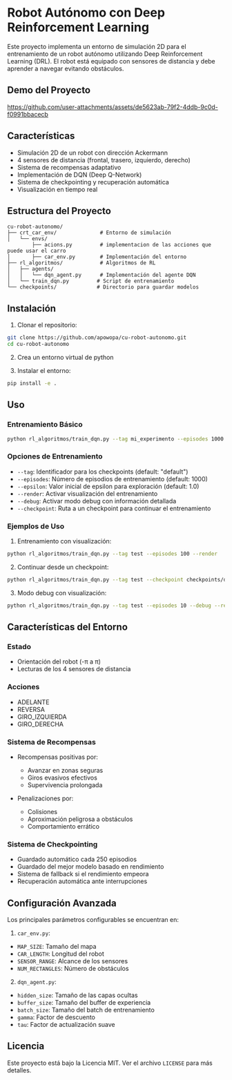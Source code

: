 # Robot Autónomo con Deep Reinforcement Learning

Este proyecto implementa un entorno de simulación 2D para el entrenamiento de un robot autónomo utilizando Deep Reinforcement Learning (DRL). El robot está equipado con sensores de distancia y debe aprender a navegar evitando obstáculos.

## Demo del Proyecto

https://github.com/user-attachments/assets/de5623ab-79f2-4ddb-9c0d-f0991bbacecb

## Características

-  Simulación 2D de un robot con dirección Ackermann
-  4 sensores de distancia (frontal, trasero, izquierdo, derecho)
-  Sistema de recompensas adaptativo
-  Implementación de DQN (Deep Q-Network)
-  Sistema de checkpointing y recuperación automática
-  Visualización en tiempo real

## Estructura del Proyecto

```
cu-robot-autonomo/
├── crt_car_env/              # Entorno de simulación
│   └── envs/
        ├── acions.py         # implementacion de las acciones que puede usar el carro
│       ├── car_env.py        # Implementación del entorno
├── rl_algoritmos/            # Algoritmos de RL
│   ├── agents/
│   │   └── dqn_agent.py      # Implementación del agente DQN
│   └── train_dqn.py         # Script de entrenamiento
└── checkpoints/             # Directorio para guardar modelos
```

## Instalación

1. Clonar el repositorio:
```bash
git clone https://github.com/apowopa/cu-robot-autonomo.git
cd cu-robot-autonomo
```

2. Crea un entorno virtual de python

3. Instalar el entorno:
```bash
pip install -e .
```

## Uso

### Entrenamiento Básico

```bash
python rl_algoritmos/train_dqn.py --tag mi_experimento --episodes 1000
```

### Opciones de Entrenamiento

- `--tag`: Identificador para los checkpoints (default: "default")
- `--episodes`: Número de episodios de entrenamiento (default: 1000)
- `--epsilon`: Valor inicial de epsilon para exploración (default: 1.0)
- `--render`: Activar visualización del entrenamiento
- `--debug`: Activar modo debug con información detallada
- `--checkpoint`: Ruta a un checkpoint para continuar el entrenamiento

### Ejemplos de Uso

1. Entrenamiento con visualización:
```bash
python rl_algoritmos/train_dqn.py --tag test --episodes 100 --render
```

2. Continuar desde un checkpoint:
```bash
python rl_algoritmos/train_dqn.py --tag test --checkpoint checkpoints/dqn_test_final.pth
```

3. Modo debug con visualización:
```bash
python rl_algoritmos/train_dqn.py --tag test --episodes 10 --debug --render
```

## Características del Entorno

### Estado
- Orientación del robot (-π a π)
- Lecturas de los 4 sensores de distancia

### Acciones
- ADELANTE
- REVERSA
- GIRO_IZQUIERDA
- GIRO_DERECHA

### Sistema de Recompensas
- Recompensas positivas por:
  * Avanzar en zonas seguras
  * Giros evasivos efectivos
  * Supervivencia prolongada

- Penalizaciones por:
  * Colisiones
  * Aproximación peligrosa a obstáculos
  * Comportamiento errático

### Sistema de Checkpointing
- Guardado automático cada 250 episodios
- Guardado del mejor modelo basado en rendimiento
- Sistema de fallback si el rendimiento empeora
- Recuperación automática ante interrupciones

## Configuración Avanzada

Los principales parámetros configurables se encuentran en:

1. `car_env.py`:
- `MAP_SIZE`: Tamaño del mapa
- `CAR_LENGTH`: Longitud del robot
- `SENSOR_RANGE`: Alcance de los sensores
- `NUM_RECTANGLES`: Número de obstáculos

2. `dqn_agent.py`:
- `hidden_size`: Tamaño de las capas ocultas
- `buffer_size`: Tamaño del buffer de experiencia
- `batch_size`: Tamaño del batch de entrenamiento
- `gamma`: Factor de descuento
- `tau`: Factor de actualización suave

## Licencia

Este proyecto está bajo la Licencia MIT. Ver el archivo `LICENSE` para más detalles.

